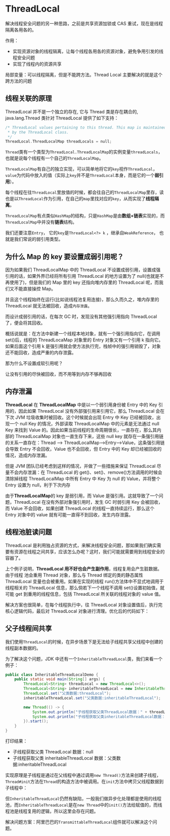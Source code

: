 # ThreadLocal

解决线程安全问题的另一种思路，之前是共享资源加锁或 CAS 重试，现在是线程隔离各用各的。

作用：

- 实现资源对象的线程隔离，让每个线程各用各的资源对象，避免争用引发的线程安全问题
- 实现了线程内的资源共享

局部变量：可以线程隔离，但是不能跨方法。Thread Local 主要解决的就是这个跨方法的问题

## 线程关联的原理

ThreadLocal 并不是一个独立的存在, 它与 Thread 类是存在耦合的, java.lang.Thread 类针对 ThreadLocal 提供了如下支持：

```go
/* ThreadLocal values pertaining to this thread. This map is maintained
 * by the ThreadLocal class.
 */
ThreadLocal.ThreadLocalMap threadLocals = null;
```

`Thread`类有一个类型为`ThreadLocal.ThreadLocalMap`的实例变量`threadLocals`，也就是说每个线程有一个自己的`ThreadLocalMap`。

`ThreadLocalMap`有自己的独立实现，可以简单地将它的`key`视作`ThreadLocal`，`value`为代码中放入的值（实际上`key`并不是`ThreadLocal`本身，而是它的一个**弱引用**）。

每个线程在往`ThreadLocal`里放值的时候，都会往自己的`ThreadLocalMap`里存，读也是以`ThreadLocal`作为引用，在自己的`map`里找对应的`key`，从而实现了**线程隔离**。

`ThreadLocalMap`有点类似`HashMap`的结构，只是`HashMap`是由**数组+链表**实现的，而`ThreadLocalMap`中并没有**链表**结构。

我们还要注意`Entry`， 它的`key`是`ThreadLocal<?> k` ，继承自`WeakReference`， 也就是我们常说的弱引用类型。

## 为什么 Map 的 key 要设置成弱引用呢？

因为如果我们 ThreadLocalMap 中的 ThreadLocal 不设置成弱引用，设置成强引用的话，如果外界已经将所有引用 ThreadLocal 的地方设置为了 null(也就是不再使用了)，但是我们的 Map 里的 key 还指向堆内存里的 ThreadLocal 呢，而我们又不能直接操控 Map。

并且这个线程始终在运行(比如说线程池复用连接)，那么久而久之，堆内存里的 ThreadLocal 就无法被回收，造成`内存泄露`。

而设计成弱引用的话，在每次 GC 时，发现没有其他强引用指向 ThreadLocal 了，便会将其回收。

概括说就是：在方法中新建一个线程本地对象，就有一个强引用指向它，在调用 set()后，线程的 ThreadLocaMap 对象里的 Entry 对象又有一个引用 k 指向它。如果后面这个引用 k 是强引用就会使方法执行完，栈帧中的强引用销毁了，对象还不能回收，造成严重的内存泄露。

那为什么不设置成软引用呢？

让没有引用的尽快被回收，而不用等到内存不够再回收

## 内存泄漏

**ThreadLocal** 在 **ThreadLocalMap** 中是以一个弱引用身份被 Entry 中的 Key 引用的，因此如果 ThreadLocal 没有外部强引用来引用它，那么 ThreadLocal 会在下次 JVM 垃圾收集时被回收。这个时候就会出现 Entry 中 Key 已经被回收，出现一个 null Key 的情况，外部读取 ThreadLocalMap 中的元素是无法通过 null Key 来找到 Value 的。因此如果当前线程的生命周期很长，一直存在，那么其内部的 ThreadLocalMap 对象也一直生存下来，这些 null key 就存在一条强引用链的关系一直存在：Thread --> ThreadLocalMap-->Entry-->Value，这条强引用链会导致 Entry 不会回收，Value 也不会回收，但 Entry 中的 Key 却已经被回收的情况，造成内存泄漏。

但是 JVM 团队已经考虑到这样的情况，并做了一些措施来保证 ThreadLocal 尽量不会内存泄漏：在 ThreadLocal 的 get()、set()、remove()方法调用的时候会清除掉线程 ThreadLocalMap 中所有 Entry 中 Key 为 null 的 Value，并将整个 Entry 设置为 null，利于下次内存

由于**ThreadLocalMap**的 key 是弱引用，而 Value 是强引用。这就导致了一个问题，ThreadLocal 在没有外部对象强引用时，发生 GC 时弱引用 Key 会被回收，而 Value 不会回收，如果创建 ThreadLocal 的线程一直持续运行，那么这个 Entry 对象中的 value 就有可能一直得不到回收，发生内存泄露。

## 线程池脏读问题

ThreadLocal 是利用独占资源的方式，来解决线程安全问题，那如果我们确实需要有资源在线程之间共享，应该怎么办呢？这时，我们可能就需要用到线程安全的容器了。

上个例子说明，**ThreadLocal 用不好也会产生副作用**，线程复用会产生脏数据。由于线程 池会重用 Thread 对象，那么与 Thread 绑定的类的静态属性 ThreadLocal 变量也会被重用。如果在实现的线程 run()方法体中不显式地调用于线程相关的 ThreadLocal 信息，那么倘若下一个线程不调用 set()设置初始值，就可能 get 到重用的线程信息，包括 ThreadLocal 所关联的线程对象的 value 值。

解决方案也很简单，在每个线程执行中，往 ThreadLocal 对象设置值后，执行完核心逻辑代码，最后对 ThreadLocal 对象进行清理。优化后的代码如下：

## 父子线程间共享

我们使用`ThreadLocal`的时候，在异步场景下是无法给子线程共享父线程中创建的线程副本数据的。

为了解决这个问题，JDK 中还有一个`InheritableThreadLocal`类，我们来看一个例子：

```java
public class InheritableThreadLocalDemo {
    public static void main(String[] args) {
        ThreadLocal<String> threadLocal = new ThreadLocal<>();
        ThreadLocal<String> inheritableThreadLocal = new InheritableThreadLocal<>();
        ThreadLocal.set("父类数据:threadLocal");
        inheritableThreadLocal.set("父类数据:inheritableThreadLocal");

        new Thread(() -> {
            System.out.println("子线程获取父类ThreadLocal数据：" + threadLocal.get());
            System.out.println("子线程获取父类inheritableThreadLocal数据：" + inheritableThreadLocal.get());
        }).start();
    }
}
```

打印结果：

- 子线程获取父类 ThreadLocal 数据：null
- 子线程获取父类 inheritableThreadLocal 数据：父类数据:inheritableThreadLocal

实现原理是子线程是通过在父线程中通过调用`new Thread()`方法来创建子线程，`Thread#init`方法在`Thread`的构造方法中被调用。在`init`方法中拷贝父线程数据到子线程中：

但`InheritableThreadLocal`仍然有缺陷，一般我们做异步化处理都是使用的线程池，而`InheritableThreadLocal`是在`new Thread`中的`init()`方法给赋值的，而线程池是线程复用的逻辑，所以这里会存在问题。

解决问题方案：阿里巴巴的`TransmittableThreadLocal`组件就可以解决这个问题。
